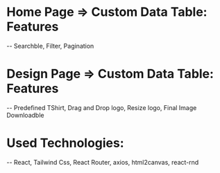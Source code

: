 # Home Page => Custom Data Table: Features
-- Searchble, Filter, Pagination

# Design Page => Custom Data Table: Features
-- Predefined TShirt, Drag and Drop logo, Resize logo, Final Image Downloadble

# Used Technologies:
-- React, Tailwind Css, React Router, axios, html2canvas, react-rnd